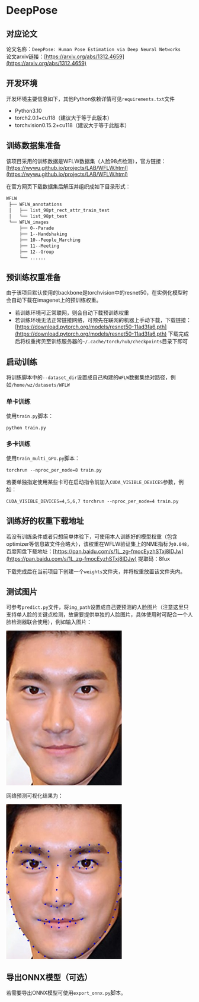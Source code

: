 # DeepPose
## 对应论文
论文名称：`DeepPose: Human Pose Estimation via Deep Neural Networks`  
论文arxiv链接：[https://arxiv.org/abs/1312.4659](https://arxiv.org/abs/1312.4659)

## 开发环境
开发环境主要信息如下，其他Python依赖详情可见`requirements.txt`文件
- Python3.10
- torch2.0.1+cu118（建议大于等于此版本）
- torchvision0.15.2+cu118（建议大于等于此版本）

## 训练数据集准备
该项目采用的训练数据是WFLW数据集（人脸98点检测），官方链接：[https://wywu.github.io/projects/LAB/WFLW.html](https://wywu.github.io/projects/LAB/WFLW.html)

在官方网页下载数据集后解压并组织成如下目录形式：
```
WFLW
 ├── WFLW_annotations
 │   ├── list_98pt_rect_attr_train_test
 │   └── list_98pt_test
 └── WFLW_images
     ├── 0--Parade
     ├── 1--Handshaking
     ├── 10--People_Marching
     ├── 11--Meeting
     ├── 12--Group
     └── ......
```

## 预训练权重准备
由于该项目默认使用的backbone是torchvision中的resnet50，在实例化模型时会自动下载在imagenet上的预训练权重。
- 若训练环境可正常联网，则会自动下载预训练权重
- 若训练环境无法正常链接网络，可预先在联网的机器上手动下载，下载链接：[https://download.pytorch.org/models/resnet50-11ad3fa6.pth](https://download.pytorch.org/models/resnet50-11ad3fa6.pth) 下载完成后将权重拷贝至训练服务器的`~/.cache/torch/hub/checkpoints`目录下即可

## 启动训练
将训练脚本中的`--dataset_dir`设置成自己构建的`WFLW`数据集绝对路径，例如`/home/wz/datasets/WFLW`
### 单卡训练
使用`train.py`脚本：
```bash
python train.py
```
### 多卡训练
使用`train_multi_GPU.py`脚本：
```
torchrun --nproc_per_node=8 train.py
```
若要单独指定使用某些卡可在启动指令前加入`CUDA_VISIBLE_DEVICES`参数，例如：
```
CUDA_VISIBLE_DEVICES=4,5,6,7 torchrun --nproc_per_node=4 train.py
```

## 训练好的权重下载地址
若没有训练条件或者只想简单体验下，可使用本人训练好的模型权重（包含optimizer等信息故文件会略大），该权重在WFLW验证集上的NME指标为`0.048`，百度网盘下载地址：[https://pan.baidu.com/s/1L_zg-fmocEyzhSTxj8IDJw](https://pan.baidu.com/s/1L_zg-fmocEyzhSTxj8IDJw) 
提取码：8fux

下载完成后在当前项目下创建一个`weights`文件夹，并将权重放置该文件夹内。

## 测试图片
可参考`predict.py`文件，将`img_path`设置成自己要预测的人脸图片（注意这里只支持单人脸的关键点检测，故需要提供单独的人脸图片，具体使用时可配合一个人脸检测器联合使用），例如输入图片：

![test.jpg](./test_img.jpg)

网络预测可视化结果为：

![predict.jpg](./predict.jpg)

## 导出ONNX模型（可选）
若需要导出ONNX模型可使用`export_onnx.py`脚本。